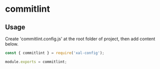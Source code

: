 # commitlint

## Usage

Create 'commitlint.config.js' at the root folder of project, then add content below.

```js
const { commitlint } = require('xal-config');

module.exports = commitlint;
```
